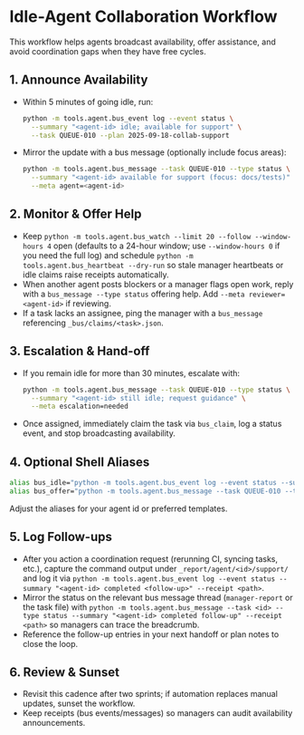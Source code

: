 # Idle-Agent Collaboration Workflow

This workflow helps agents broadcast availability, offer assistance, and avoid coordination gaps when they have free cycles.

## 1. Announce Availability
- Within 5 minutes of going idle, run:
  ```bash
  python -m tools.agent.bus_event log --event status \
    --summary "<agent-id> idle; available for support" \
    --task QUEUE-010 --plan 2025-09-18-collab-support
  ```
- Mirror the update with a bus message (optionally include focus areas):
  ```bash
  python -m tools.agent.bus_message --task QUEUE-010 --type status \
    --summary "<agent-id> available for support (focus: docs/tests)" \
    --meta agent=<agent-id>
  ```

## 2. Monitor & Offer Help
- Keep `python -m tools.agent.bus_watch --limit 20 --follow --window-hours 4` open (defaults to a 24-hour window; use `--window-hours 0` if you need the full log) and schedule `python -m tools.agent.bus_heartbeat --dry-run` so stale manager heartbeats or idle claims raise receipts automatically.
- When another agent posts blockers or a manager flags open work, reply with a `bus_message --type status` offering help. Add `--meta reviewer=<agent-id>` if reviewing.
- If a task lacks an assignee, ping the manager with a `bus_message` referencing `_bus/claims/<task>.json`.

## 3. Escalation & Hand-off
- If you remain idle for more than 30 minutes, escalate with:
  ```bash
  python -m tools.agent.bus_message --task QUEUE-010 --type status \
    --summary "<agent-id> still idle; request guidance" \
    --meta escalation=needed
  ```
- Once assigned, immediately claim the task via `bus_claim`, log a status event, and stop broadcasting availability.

## 4. Optional Shell Aliases
```bash
alias bus_idle="python -m tools.agent.bus_event log --event status --summary 'codex-3 idle; available for support' --task QUEUE-010 --plan 2025-09-18-collab-support"
alias bus_offer="python -m tools.agent.bus_message --task QUEUE-010 --type status --summary 'codex-3 can assist on <task>' --meta agent=codex-3"
```
Adjust the aliases for your agent id or preferred templates.

## 5. Log Follow-ups
- After you action a coordination request (rerunning CI, syncing tasks, etc.), capture the command output under `_report/agent/<id>/support/` and log it via `python -m tools.agent.bus_event log --event status --summary "<agent-id> completed <follow-up>" --receipt <path>`.
- Mirror the status on the relevant bus message thread (`manager-report` or the task file) with `python -m tools.agent.bus_message --task <id> --type status --summary "<agent-id> completed follow-up" --receipt <path>` so managers can trace the breadcrumb.
- Reference the follow-up entries in your next handoff or plan notes to close the loop.

## 6. Review & Sunset
- Revisit this cadence after two sprints; if automation replaces manual updates, sunset the workflow.
- Keep receipts (bus events/messages) so managers can audit availability announcements.
